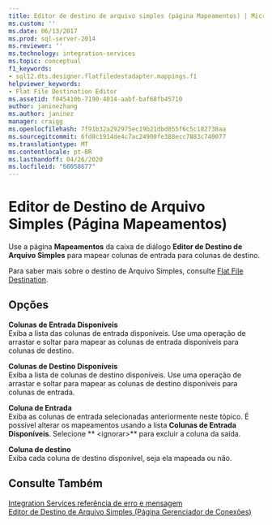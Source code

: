 ```yaml
---
title: Editor de destino de arquivo simples (página Mapeamentos) | Microsoft Docs
ms.custom: ''
ms.date: 06/13/2017
ms.prod: sql-server-2014
ms.reviewer: ''
ms.technology: integration-services
ms.topic: conceptual
f1_keywords:
- sql12.dts.designer.flatfiledestadapter.mappings.f1
helpviewer_keywords:
- Flat File Destination Editor
ms.assetid: f045410b-7190-4014-aabf-baf68fb45710
author: janinezhang
ms.author: janinez
manager: craigg
ms.openlocfilehash: 7f91b32a292975ec19b21dbd855f6c5c182738aa
ms.sourcegitcommit: 6fd8c1914de4c7ac24900fe388ecc7883c740077
ms.translationtype: MT
ms.contentlocale: pt-BR
ms.lasthandoff: 04/26/2020
ms.locfileid: "66058677"
---
```

# <a name="flat-file-destination-editor-mappings-page"></a>Editor de Destino de Arquivo Simples (Página Mapeamentos)
  Use a página **Mapeamentos** da caixa de diálogo **Editor de Destino de Arquivo Simples** para mapear colunas de entrada para colunas de destino.  
  
 Para saber mais sobre o destino de Arquivo Simples, consulte [Flat File Destination](data-flow/flat-file-destination.md).  
  
## <a name="options"></a>Opções  
 **Colunas de Entrada Disponíveis**  
 Exiba a lista das colunas de entrada disponíveis. Use uma operação de arrastar e soltar para mapear as colunas de entrada disponíveis para colunas de destino.  
  
 **Colunas de Destino Disponíveis**  
 Exiba a lista de colunas de destino disponíveis. Use uma operação de arrastar e soltar para mapear as colunas de destino disponíveis para colunas de entrada.  
  
 **Coluna de Entrada**  
 Exiba as colunas de entrada selecionadas anteriormente neste tópico. É possível alterar os mapeamentos usando a lista **Colunas de Entrada Disponíveis**. Selecione ** \<ignorar>** para excluir a coluna da saída.  
  
 **Coluna de destino**  
 Exiba cada coluna de destino disponível, seja ela mapeada ou não.  
  
## <a name="see-also"></a>Consulte Também  
 [Integration Services referência de erro e mensagem](../../2014/integration-services/integration-services-error-and-message-reference.md)   
 [Editor de Destino de Arquivo Simples &#40;Página Gerenciador de Conexões&#41;](../../2014/integration-services/flat-file-destination-editor-connection-manager-page.md)  
  
  
